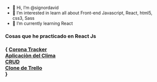- 👋 Hi, I’m @signordavid
- 👀 I’m interested in learn all about Front-end Javascript, React, html5, css3, Sass
- 🌱 I’m currently learning React

<h3>Cosas que he practicado en React Js<h3> {
<a href="https://track-corona-react-signor.netlify.app/ ">Corona Tracker</a><br /> 
<a href="https://clima-react-signor.netlify.app/">Aplicaciòn del Clima</a> <br /> 
<a href="https://crud-react-signor.netlify.app/">CRUD</a> <br /> 
<a href="clonetrellobuild-signor.netlify.app">Clone de Trello</a> <br /> 
 }


